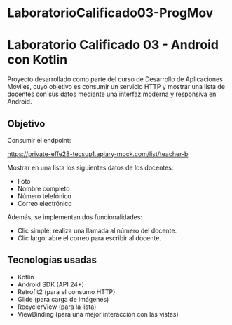 # LaboratorioCalificado03-ProgMov
#  Laboratorio Calificado 03 - Android con Kotlin

Proyecto desarrollado como parte del curso de Desarrollo de Aplicaciones Móviles, cuyo objetivo es consumir un servicio HTTP y mostrar una lista de docentes con sus datos mediante una interfaz moderna y responsiva en Android.

##  Objetivo

Consumir el endpoint:

https://private-effe28-tecsup1.apiary-mock.com/list/teacher-b


Mostrar en una lista los siguientes datos de los docentes:
- Foto
- Nombre completo
- Número telefónico
- Correo electrónico

Además, se implementan dos funcionalidades:
- Clic simple: realiza una llamada al número del docente.
- Clic largo: abre el correo para escribir al docente.



##  Tecnologías usadas

- Kotlin
- Android SDK (API 24+)
- Retrofit2 (para el consumo HTTP)
- Glide (para carga de imágenes)
- RecyclerView (para la lista)
- ViewBinding (para una mejor interacción con las vistas)



